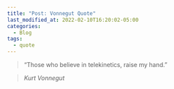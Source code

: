 ```yaml
---
title: "Post: Vonnegut Quote"
last_modified_at: 2022-02-10T16:20:02-05:00
categories:
  - Blog
tags:
  - quote
---
```


> “Those who believe in telekinetics, raise my hand.”
  
> <cite>Kurt Vonnegut</cite>
